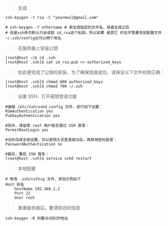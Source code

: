 > 生成

```
ssh-keygen -t rsa -C "yourmail@gmail.com"

# ssh-keygen -f othername # 来生成指定的文件名，或者生成之后
# 但是ssh命令默认只会读取 id_rsa这个私钥，所以如果 是其它 的名字需要添加配置文件 ~/.ssh/config也可以两个改名
```

> 在服务器上安装公钥

```
[root@host ~]$ cd .ssh
[root@host .ssh]$ cat id_rsa.pub >> authorized_keys
```

> 如此便完成了公钥的安装。为了确保连接成功，请保证以下文件权限正确：

```
[root@host .ssh]$ chmod 600 authorized_keys
[root@host .ssh]$ chmod 700 ~/.ssh
```

> 设置 SSH，打开密钥登录功能

```
#编辑 /etc/ssh/sshd_config 文件，进行如下设置：
RSAAuthentication yes
PubkeyAuthentication yes

#另外，请留意 root 用户能否通过 SSH 登录：
PermitRootLogin yes

#当你完成全部设置，并以密钥方式登录成功后，再禁用密码登录：
PasswordAuthentication no

#最后，重启 SSH 服务：
[root@host .ssh]$ service sshd restart
```

> 本地配置

```
# 修改 .ssh/cofnig 文件，添加示例如下
Host 别名
	hostName 192.168.1.2
	Port 22
	User root
```

> 重置服务器后，要清除旧的信息

```
ssh-keygen -R 你要访问的IP地址
```
